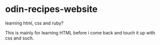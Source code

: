# odin-recipes-website
learning html, css and ruby?

This is mainly for learning HTML before i come back and touch it up with css and such.
